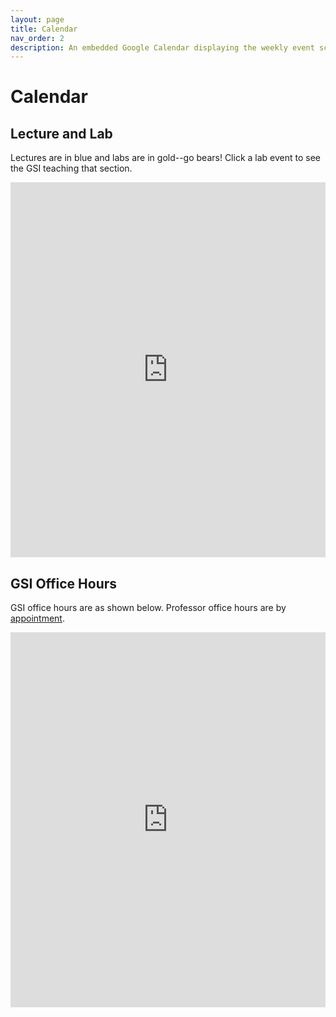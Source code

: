```yaml
---
layout: page
title: Calendar
nav_order: 2
description: An embedded Google Calendar displaying the weekly event schedule.
---
```


# Calendar

## Lecture and Lab

Lectures are in blue and labs are in gold--go bears! Click a lab event to see the GSI teaching that section.

<iframe src="https://calendar.google.com/calendar/embed?src=berkeley.edu_j0pk33mc0fdtbmk84cfu999d6g%40group.calendar.google.com&color=%2388880E&ctz=America%2FLos_Angeles&src=berkeley.edu_6alqks57s8fr5817tn08cn53gk%40group.calendar.google.com&color=%23060D5E&ctz=America%2FLos_Angeles" style="border: none; width: 100%; height: 600px;" frameborder="0" scrolling="no"></iframe>

## GSI Office Hours

GSI office hours are as shown below. Professor office hours are by [appointment](https://mi-suk.youcanbook.me/).

<iframe src="https://calendar.google.com/calendar/embed?src=berkeley.edu_sv89st590ofq6ftk4buj7agi2g%40group.calendar.google.com&color=%230D7813&ctz=America%2FLos_Angeles" style="border: none; width: 100%; height: 600px;" frameborder="0" scrolling="no"></iframe>

